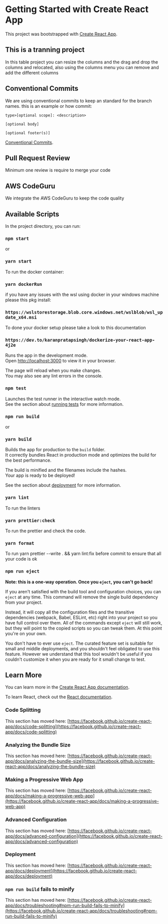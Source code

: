 # Getting Started with Create React App

This project was bootstrapped with [Create React App](https://github.com/facebook/create-react-app).

## This is a tranning project

In this table project you can resize the columns and the drag and drop the columns and relocated, also using the columns menu you can remove and add the different columns

## Conventional Commits

We are using conventional commits to keep an standard for the branch names.
this is an example or how commit:

`type>[optional scope]: <description>`

`[optional body]`

`[optional footer(s)]`

[Conventional Commits](https://www.conventionalcommits.org/en/v1.0.0/).

## Pull Request Review

Minimum one review is require to merge your code

## AWS CodeGuru

We integrate the AWS CodeGuru to keep the code quality

## Available Scripts

In the project directory, you can run:

### `npm start`

or

### `yarn start`

To run the docker container:

### `yarn dockerRun`

if you have any issues with the wsl using docker in your windows machine please this pkg install:

### `https://wslstorestorage.blob.core.windows.net/wslblob/wsl_update_x64.msi`

To done your docker setup please take a look to this documentation

### `https://dev.to/karanpratapsingh/dockerize-your-react-app-4j2e`

Runs the app in the development mode.\
Open [http://localhost:3000](http://localhost:3000) to view it in your browser.

The page will reload when you make changes.\
You may also see any lint errors in the console.

### `npm test`

Launches the test runner in the interactive watch mode.\
See the section about [running tests](https://facebook.github.io/create-react-app/docs/running-tests) for more information.

### `npm run build`

or

### `yarn build`

Builds the app for production to the `build` folder.\
It correctly bundles React in production mode and optimizes the build for the best performance.

The build is minified and the filenames include the hashes.\
Your app is ready to be deployed!

See the section about [deployment](https://facebook.github.io/create-react-app/docs/deployment) for more information.

### `yarn lint`

To run the linters

### `yarn prettier:check`

To run the prettier and check the code.

### `yarn format`

To run yarn prettier --write . && yarn lint:fix before commit to ensure that all your code is ok

### `npm run eject`

**Note: this is a one-way operation. Once you `eject`, you can't go back!**

If you aren't satisfied with the build tool and configuration choices, you can `eject` at any time. This command will remove the single build dependency from your project.

Instead, it will copy all the configuration files and the transitive dependencies (webpack, Babel, ESLint, etc) right into your project so you have full control over them. All of the commands except `eject` will still work, but they will point to the copied scripts so you can tweak them. At this point you're on your own.

You don't have to ever use `eject`. The curated feature set is suitable for small and middle deployments, and you shouldn't feel obligated to use this feature. However we understand that this tool wouldn't be useful if you couldn't customize it when you are ready for it small change to test.

## Learn More

You can learn more in the [Create React App documentation](https://facebook.github.io/create-react-app/docs/getting-started).

To learn React, check out the [React documentation](https://reactjs.org/).

### Code Splitting

This section has moved here: [https://facebook.github.io/create-react-app/docs/code-splitting](https://facebook.github.io/create-react-app/docs/code-splitting)

### Analyzing the Bundle Size

This section has moved here: [https://facebook.github.io/create-react-app/docs/analyzing-the-bundle-size](https://facebook.github.io/create-react-app/docs/analyzing-the-bundle-size)

### Making a Progressive Web App

This section has moved here: [https://facebook.github.io/create-react-app/docs/making-a-progressive-web-app](https://facebook.github.io/create-react-app/docs/making-a-progressive-web-app)

### Advanced Configuration

This section has moved here: [https://facebook.github.io/create-react-app/docs/advanced-configuration](https://facebook.github.io/create-react-app/docs/advanced-configuration)

### Deployment

This section has moved here: [https://facebook.github.io/create-react-app/docs/deployment](https://facebook.github.io/create-react-app/docs/deployment)

### `npm run build` fails to minify

This section has moved here: [https://facebook.github.io/create-react-app/docs/troubleshooting#npm-run-build-fails-to-minify](https://facebook.github.io/create-react-app/docs/troubleshooting#npm-run-build-fails-to-minify)
